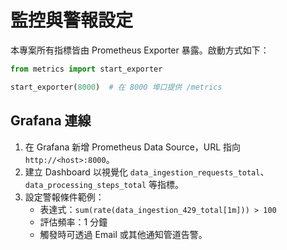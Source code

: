# 監控與警報設定

本專案所有指標皆由 Prometheus Exporter 暴露。啟動方式如下：

```python
from metrics import start_exporter

start_exporter(8000)  # 在 8000 埠口提供 /metrics
```

## Grafana 連線

1. 在 Grafana 新增 Prometheus Data Source，URL 指向 `http://<host>:8000`。
2. 建立 Dashboard 以視覺化 `data_ingestion_requests_total`、`data_processing_steps_total` 等指標。
3. 設定警報條件範例：
   - 表達式：`sum(rate(data_ingestion_429_total[1m])) > 100`
   - 評估頻率：1 分鐘
   - 觸發時可透過 Email 或其他通知管道告警。
